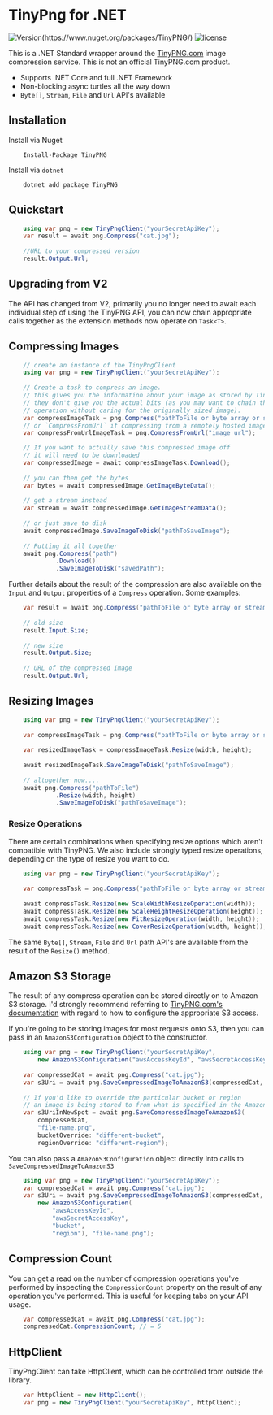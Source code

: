# TinyPng for .NET

![Version(https://www.nuget.org/packages/TinyPNG/)](https://img.shields.io/nuget/v/tinypng.svg?maxAge=2000)
[![license](https://img.shields.io/github/license/ctolkien/TinyPNG.svg?maxAge=2592000)]()


This is a .NET Standard wrapper around the [TinyPNG.com](https://tinypng.com) image compression service. This is not an official TinyPNG.com product.

* Supports .NET Core and full .NET Framework
* Non-blocking async turtles all the way down
* `Byte[]`, `Stream`, `File` and `Url` API's available

## Installation

Install via Nuget

```
    Install-Package TinyPNG
```

Install via `dotnet`

```
    dotnet add package TinyPNG
```

## Quickstart
```csharp
    using var png = new TinyPngClient("yourSecretApiKey");
    var result = await png.Compress("cat.jpg");
    
    //URL to your compressed version
    result.Output.Url;
```

## Upgrading from V2

The API has changed from V2, primarily you no longer need to await each individual
step of using the TinyPNG API, you can now chain appropriate calls together as
the extension methods now operate on `Task<T>`.


## Compressing Images

```csharp
    // create an instance of the TinyPngClient
    using var png = new TinyPngClient("yourSecretApiKey");
    
    // Create a task to compress an image.
    // this gives you the information about your image as stored by TinyPNG
    // they don't give you the actual bits (as you may want to chain this with a resize
    // operation without caring for the originally sized image).
    var compressImageTask = png.Compress("pathToFile or byte array or stream");
    // or `CompressFromUrl` if compressing from a remotely hosted image.
    var compressFromUrlImageTask = png.CompressFromUrl("image url");

    // If you want to actually save this compressed image off
    // it will need to be downloaded 
    var compressedImage = await compressImageTask.Download();
    
    // you can then get the bytes
    var bytes = await compressedImage.GetImageByteData();
    
    // get a stream instead
    var stream = await compressedImage.GetImageStreamData();
    
    // or just save to disk
    await compressedImage.SaveImageToDisk("pathToSaveImage");
    
    // Putting it all together
    await png.Compress("path")
             .Download()
             .SaveImageToDisk("savedPath");
```

Further details about the result of the compression are also available on the `Input` and `Output` properties of a `Compress` operation. Some examples:
```csharp
    var result = await png.Compress("pathToFile or byte array or stream");
    
    // old size
    result.Input.Size;
    
    // new size
    result.Output.Size;
    
    // URL of the compressed Image
    result.Output.Url; 
```

## Resizing Images

```csharp
    using var png = new TinyPngClient("yourSecretApiKey");
    
    var compressImageTask = png.Compress("pathToFile or byte array or stream");
    
    var resizedImageTask = compressImageTask.Resize(width, height);
    
    await resizedImageTask.SaveImageToDisk("pathToSaveImage");
    
    // altogether now....
    await png.Compress("pathToFile")
             .Resize(width, height)
             .SaveImageToDisk("pathToSaveImage");
```

### Resize Operations

There are certain combinations when specifying resize options which aren't compatible with
TinyPNG. We also include strongly typed resize operations, 
depending on the type of resize you want to do. 

```csharp
    using var png = new TinyPngClient("yourSecretApiKey");
    
    var compressTask = png.Compress("pathToFile or byte array or stream");
    
    await compressTask.Resize(new ScaleWidthResizeOperation(width));
    await compressTask.Resize(new ScaleHeightResizeOperation(height));
    await compressTask.Resize(new FitResizeOperation(width, height));
    await compressTask.Resize(new CoverResizeOperation(width, height));
```

The same `Byte[]`, `Stream`, `File` and `Url` path API's are available from the result of the `Resize()` method.

## Amazon S3 Storage

The result of any compress operation can be stored directly on to Amazon S3 storage. I'd strongly recommend referring to [TinyPNG.com's documentation](https://tinypng.com/developers/reference) with regard to how to configure
the appropriate S3 access.

If you're going to be storing images for most requests onto S3, then you can pass in an `AmazonS3Configuration` object to the constructor.

```csharp
    using var png = new TinyPngClient("yourSecretApiKey",
        new AmazonS3Configuration("awsAccessKeyId", "awsSecretAccessKey", "bucket", "region"));
    
    var compressedCat = await png.Compress("cat.jpg");
    var s3Uri = await png.SaveCompressedImageToAmazonS3(compressedCat, "file-name.png");
    
    // If you'd like to override the particular bucket or region
    // an image is being stored to from what is specified in the AmazonS3Configuration:
    var s3UriInNewSpot = await png.SaveCompressedImageToAmazonS3(
        compressedCat,
        "file-name.png",
        bucketOverride: "different-bucket",
        regionOverride: "different-region");
```

You can also pass a `AmazonS3Configuration` object directly into calls to `SaveCompressedImageToAmazonS3`

```csharp
    using var png = new TinyPngClient("yourSecretApiKey");
    var compressedCat = await png.Compress("cat.jpg");
    var s3Uri = await png.SaveCompressedImageToAmazonS3(compressedCat,
        new AmazonS3Configuration(
            "awsAccessKeyId",
            "awsSecretAccessKey",
            "bucket",
            "region"), "file-name.png");
```


## Compression Count

You can get a read on the number of compression operations you've performed by inspecting the `CompressionCount` property
on the result of any operation you've performed. This is useful for keeping tabs on your API usage.

```csharp
    var compressedCat = await png.Compress("cat.jpg");
    compressedCat.CompressionCount; // = 5
```

## HttpClient

TinyPngClient can take HttpClient, which can be controlled from outside the library.

```csharp
    var httpClient = new HttpClient();
    var png = new TinyPngClient("yourSecretApiKey", httpClient);
```
